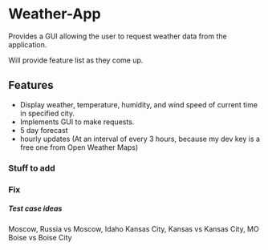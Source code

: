 # Weather-App

Provides a GUI allowing the user to request weather data from the application.

Will provide feature list as they come up.

## Features
- Display weather, temperature, humidity, and wind speed of current time in specified city.
- Implements GUI to make requests.
- 5 day forecast
- hourly updates (At an interval of every 3 hours, because my dev key is a free one from Open Weather Maps)

### Stuff to add

### Fix



##### Test case ideas
Moscow, Russia vs Moscow, Idaho
Kansas City, Kansas vs Kansas City, MO
Boise vs Boise City